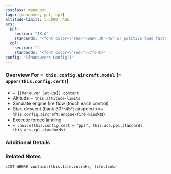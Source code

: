 ```yaml
---
cssclass: maneuver
tags: [maneuver, ppl, cpl]
altitude-limits: \>3000' AGL
acs:
  ppl: 
    section: "IX.A"
    standards: "<font color=\"red\">Bank 30°-45° w/ positive load factor</font>"
  cpl: 
    section: ""
    standards: "<font color=\"red\"></font>"
config: "[[Maneuvers Config]]"
---
```

### Overview For `= this.config.aircraft.model` (`= upper(this.config.cert)`)
- `= [[Maneuver Set-Up]].content`
- Altitude `= this.altitude-limits`
- Simulate engine fire flow (touch each control)
- Start descent (bank 30°-45°; airspeed >=`= this.config.aircraft.engine-fire-kias`kts)
- Execute forced landing
- `= choice(this.config.cert = "ppl", this.acs.ppl.standards, this.acs.cpl.standards)`

### Additional Details

### Related Notes
```dataview
LIST WHERE contains(this.file.inlinks, file.link)
```
